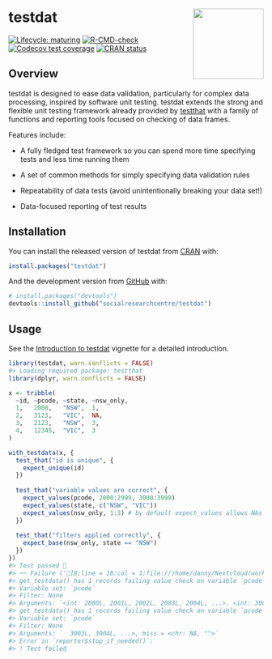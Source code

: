 
<!-- README.md is generated from README.Rmd. Please edit that file -->

# testdat <a href='https://socialresearchcentre.github.io/testdat/'><img src='man/figures/logo.png' align="right" height="139" />

<!-- badges: start -->

[![Lifecycle:
maturing](https://img.shields.io/badge/lifecycle-maturing-blue.svg)](https://lifecycle.r-lib.org/articles/stages.html#maturing)
[![R-CMD-check](https://github.com/socialresearchcentre/testdat/actions/workflows/R-CMD-check.yaml/badge.svg)](https://github.com/socialresearchcentre/testdat/actions/workflows/R-CMD-check.yaml)
[![Codecov test
coverage](https://codecov.io/gh/socialresearchcentre/testdat/branch/master/graph/badge.svg)](https://app.codecov.io/gh/socialresearchcentre/testdat?branch=master)
[![CRAN
status](https://www.r-pkg.org/badges/version/testdat)](https://CRAN.R-project.org/package=testdat)
<!-- badges: end -->

## Overview

testdat is designed to ease data validation, particularly for complex
data processing, inspired by software unit testing. testdat extends the
strong and flexible unit testing framework already provided by
[testthat](https://testthat.r-lib.org/) with a family of functions and
reporting tools focused on checking of data frames.

Features include:

- A fully fledged test framework so you can spend more time specifying
  tests and less time running them

- A set of common methods for simply specifying data validation rules

- Repeatability of data tests (avoid unintentionally breaking your data
  set!)

- Data-focused reporting of test results

## Installation

You can install the released version of testdat from
[CRAN](https://CRAN.R-project.org) with:

``` r
install.packages("testdat")
```

And the development version from [GitHub](https://github.com/) with:

``` r
# install.packages("devtools")
devtools::install_github("socialresearchcentre/testdat")
```

## Usage

See the [Introduction to
testdat](https://socialresearchcentre.github.io/testdat/articles/testdat.html)
vignette for a detailed introduction.

``` r
library(testdat, warn.conflicts = FALSE)
#> Loading required package: testthat
library(dplyr, warn.conflicts = FALSE)

x <- tribble(
  ~id, ~pcode, ~state, ~nsw_only,
  1,   2000,   "NSW",  1,
  2,   3123,   "VIC",  NA,
  3,   2123,   "NSW",  3,
  4,   12345,  "VIC",  3
)

with_testdata(x, {
  test_that("id is unique", {
    expect_unique(id)
  })
  
  test_that("variable values are correct", {
    expect_values(pcode, 2000:2999, 3000:3999)
    expect_values(state, c("NSW", "VIC"))
    expect_values(nsw_only, 1:3) # by default expect_values allows NAs
  })
  
  test_that("filters applied correctly", {
    expect_base(nsw_only, state == "NSW")
  })
})
#> Test passed 🥳
#> ── Failure (']8;line = 18:col = 1;file:///home/danny/Nextcloud/workspace/r/testdat/<text><text>:18]8;;'): variable values are correct ──────────────────────────
#> get_testdata() has 1 records failing value check on variable `pcode`.
#> Variable set: `pcode`
#> Filter: None
#> Arguments: `<int: 2000L, 2001L, 2002L, 2003L, 2004L, ...>, <int: 3000L, 3001L, 3002L,`
#> get_testdata() has 1 records failing value check on variable `pcode`.
#> Variable set: `pcode`
#> Filter: None
#> Arguments: `  3003L, 3004L, ...>, miss = <chr: NA, "">`
#> Error in `reporter$stop_if_needed()`:
#> ! Test failed
```
